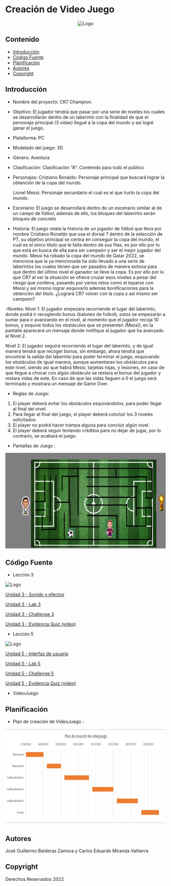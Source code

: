# Creación de Video Juego
<p align="center">
    <img src="https://cdn.mos.cms.futurecdn.net/DEn34uMquzsacN6PRH8epF.jpg" alt="Logo" width=1200 height=300>


## Contenido

- [Introducción](#introducción)
- [Código Fuente](#código-fuente)
- [Planificación](#planificación)
- [Autores](#autores)
- [Copyright](#copyright)


## Introducción

- Nombre del proyecto: CR7 Champion.

- Objetivo: El jugador tendrá que pasar por una serie de niveles los cuales se desarrollaran dentro de un laberinto con la finalidad de que el personaje principal (3 vidas) llegué a la copa del mundo y así logré ganar el juego.

- Plataforma: PC
- Modelado del juego: 3D
- Género: Aventura
- Clasificación: Clasificación “A”: Contenido para todo el público
- Personajes: Cristiano Ronaldo: Personaje principal que buscará lograr la obtención de la copa del mundo.

  Lionel Messi: Personaje secundario el cual es el que hurto la copa del mundo.

- Escenario: El juego se desarrollará dentro de un escenario similar al de un campo de fútbol, además de ello, los bloques del laberinto serán bloques de concreto 

- Historia: El juego relata la historia de un jugador de fútbol que lleva por nombre Cristiano Ronaldo que usa el dorsal 7 dentro de la selección de PT, su objetivo principal se centra en conseguir la copa del mundo, el cual es el único título que le falta dentro de sus filas, es por ello por lo que está en busca de ella para ser campeón y ser el mejor jugador del mundo. Messi ha robado la copa del mundo de Qatar 2022, se menciona que la ya mencionada ha sido llevado a una serie de laberintos los cuales tienen que ser pasados de manera exitosa para que dentro del último nivel el ganador se lleve la copa. Es por ello por lo que CR7 al ver la situación se ofrece cruzar esos niveles a pesar del riesgo que conlleva, pasando por varios retos como el toparse con Messi y así mismo lograr esquivarlo además bonificaciones para la obtención del título. ¿Logrará CR7 volver con la copa y así mismo ser campeón?

-Niveles:
Nivel 1: El jugador empezara recorriendo el lugar del laberinto, donde podrá ir recogiendo bonus (balones de futbol), estos se empezarán a sumar para ir avanzando en el nivel, al momento que el jugador recoja 10 bonus, y esquive todos los obstáculos que se presenten (Messi); en la pantalla aparecerá un mensaje donde notifique al jugador que ha avanzado al Nivel 2.

Nivel 2: El jugador seguirá recorriendo el lugar del laberinto, y de igual manera tendrá que recoger bonus, sin embargo, ahora tendrá que encontrar la salida del laberinto para poder terminar el juego, esquivando los obstáculos de igual manera, aunque aumentaran los obstáculos para este nivel, siendo asi que habrá Messi, tarjetas rojas, y lesiones, en caso de que llegue a chocar con algún obstáculo se restara el bonus del jugador y restara vidas de este. En caso de que las vidas lleguen a 0 el juego será terminado y mostrara un mensaje de Game Over.

- Reglas de Juego: 
1.	 El player deberá evitar los obstáculos esquivándolos, para poder llegar al final del nivel.
2.	Para llegar al final del juego, el player deberá concluir los 3 niveles solicitados.
3.	El player no podrá hacer trampa alguna para concluir algún nivel.
4.	El player deberá seguir teniendo créditos para no dejar de jugar, por lo contrario, se acabará el juego.


- Pantallas de Juego :
 <img src="campo.png" alt="Logo" width=1200 height=300>




## Código Fuente

<!-- * Lección 1
  * > Tutorial
  * > Laboratorio
  * > Desafío
  * > Prueba
* Lección 2
  * > Tutorial
  * > Laboratorio
  * > Desafío
  * > Prueba -->
* Lección 3
<p> <img src="https://connect-prd-cdn.unity.com/20190606/learn/images/998f1459-9767-49af-a033-b1e52a38bc66_P31080pBanner__1_.png.2000x0x1.webp" alt="Logo" width=1200 height=300></p>


[Unidad 3 - Sonido y efectos](https://github.com/Creacion-de-Videojuegos-GDGS2101/units-games/tree/master/Unidad%203/Leccion-3)


[Unidad 3 - Lab 3](https://github.com/Creacion-de-Videojuegos-GDGS2101/units-games/tree/master/Unidad%203/Lab-3)


[Unidad 3 - Challenge 3](https://github.com/Creacion-de-Videojuegos-GDGS2101/units-games/tree/master/Unidad%203/challenge%20-3)

[Unidad 3 - Evidencia Quiz (video)](https://github.com/Creacion-de-Videojuegos-GDGS2101/units-games/blob/master/Unidad%203/evidencia%20quiz%20unit%203.mkv)

* Lección 5
<p> <img src="https://connect-prd-cdn.unity.com/20190606/learn/images/08de1b60-efa5-4f1d-8e33-50979f62e589_p51080pBanner__1_.png.1400x0x1.webp" alt="Logo" width=1200 height=300></p>

[Unidad 5 - Interfaz de usuario](https://github.com/Creacion-de-Videojuegos-GDGS2101/units-games/tree/master/Unidad%205/Leccion5)


[Unidad 5 - Lab 5](https://github.com/Creacion-de-Videojuegos-GDGS2101/units-games/tree/master/Unidad%205/Laboratorio5)


[Unidad 5 - Challenge 5](https://github.com/Creacion-de-Videojuegos-GDGS2101/units-games/tree/master/Unidad%205/Desafio5)

[Unidad 5 - Evidencia Quiz (video)](https://github.com/Creacion-de-Videojuegos-GDGS2101/units-games/blob/master/Unidad%205/evidenciia%20quiz%205.mkv)

* VideoJuego

## Planificación


- Plan de creación de VideoJuego :

 <img src="gantt.png" alt="Logo" width=1200 height=300>


## Autores
José Guillermo Balderas Zamora y Carlos Eduardo Miranda Valtierra

## Copyright
Derechos Reservados 2022 